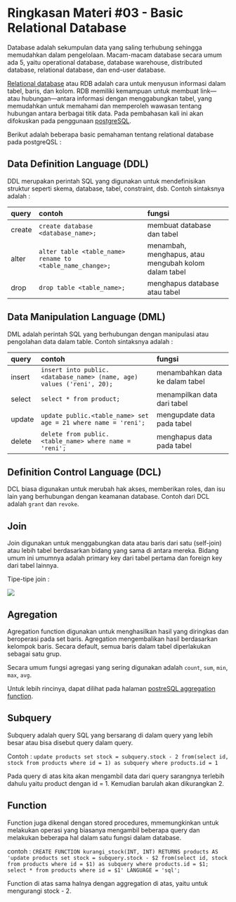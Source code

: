 # **Ringkasan Materi #03 - Basic Relational Database**

Database adalah sekumpulan data yang saling terhubung sehingga memudahkan dalam pengelolaan. Macam-macam database secara umum ada 5, yaitu operational database, database warehouse, distributed database, relational database, dan end-user database.

[Relational database](https://cloud.google.com/learn/what-is-a-relational-database#:~:text=A%20relational%20database%20(RDB)%20is,relationship%20between%20various%20data%20points.) atau RDB adalah cara untuk menyusun informasi dalam tabel, baris, dan kolom. RDB memiliki kemampuan untuk membuat link—atau hubungan—antara informasi dengan menggabungkan tabel, yang memudahkan untuk memahami dan memperoleh wawasan tentang hubungan antara berbagai titik data. Pada pembahasan kali ini akan difokuskan pada penggunaan [postgreSQL](https://www.postgresql.org/).

Berikut adalah beberapa basic pemahaman tentang relational database pada postgreQSL :

## **Data Definition Language (DDL)**
DDL merupakan perintah SQL yang digunakan untuk mendefinisikan struktur seperti skema, database, tabel, constraint, dsb. Contoh sintaksnya adalah :

|query|contoh|fungsi|
|:------------- | :--------- |:---------- |
|create| `create database <database_name>;` | membuat database dan tabel|
|alter| `alter table <table_name> rename to <table_name_change>;` | menambah, menghapus, atau mengubah kolom dalam tabel|
|drop| `drop table <table_name>;` | menghapus database atau tabel|

## **Data Manipulation Language (DML)**
DML adalah perintah SQL yang berhubungan dengan manipulasi atau pengolahan data dalam table.
Contoh sintaksnya adalah :

|query|contoh|fungsi|
|:------------- | :--------- |:---------- |
|insert| `insert into public.<database_name> (name, age) values ('reni', 20);` | menambahkan data ke dalam tabel|
|select| `select * from product;` | menampilkan data dari tabel|
|update| `update public.<table_name> set age = 21 where name = 'reni';` | mengupdate data pada tabel|
|delete| `delete from public.<table_name> where name = 'reni';` | menghapus data pada tabel|

## **Definition Control Language (DCL)**
DCL biasa digunakan untuk merubah hak akses, memberikan roles, dan isu lain yang berhubungan dengan keamanan database. Contoh dari DCL adalah `grant` dan `revoke`.

## **Join**
Join digunakan untuk menggabungkan data atau baris dari satu (self-join) atau lebih tabel berdasarkan bidang yang sama di antara mereka. Bidang umum ini umumnya adalah primary key dari tabel pertama dan foreign key dari tabel lainnya.

Tipe-tipe join :

![](https://4.bp.blogspot.com/-_HsHikmChBI/VmQGJjLKgyI/AAAAAAAAEPw/JaLnV0bsbEo/s1600/sql%2Bjoins%2Bguide%2Band%2Bsyntax.jpg)

## **Agregation**
Agregation function digunakan untuk menghasilkan hasil yang diringkas dan beroperasi pada set baris. Agregation mengembalikan hasil berdasarkan kelompok baris. Secara default, semua baris dalam tabel diperlakukan sebagai satu grup.

Secara umum fungsi agregasi yang sering digunakan adalah `count`, `sum`, `min`, `max`, `avg`.

Untuk lebih rincinya, dapat dilihat pada halaman [postreSQL aggregation function](https://www.postgresql.org/docs/9.5/functions-aggregate.html).

## **Subquery**
Subquery adalah query SQL yang bersarang di dalam query yang lebih besar atau bisa disebut query dalam query.

Contoh :
`update products set stock = subquery.stock - 2 from(select id, stock from products where id = 1) as subquery where products.id = 1`

Pada query di atas kita akan mengambil data dari query sarangnya terlebih dahulu yaitu product dengan id = 1. Kemudian barulah akan dikurangkan 2.

## **Function**

Function juga dikenal dengan stored procedures, mmemungkinkan untuk melakukan operasi yang biasanya mengambil beberapa query dan melakukan beberapa hal dalam satu fungsi dalam database.

contoh :
`CREATE FUNCTION kurangi_stock(INT, INT) RETURNS products AS 'update products set stock = subquery.stock - $2 from(select id, stock from products where id = $1) as subquery where products.id = $1;
select * from products where id = $1'
LANGUAGE = 'sql';`

Function di atas sama halnya dengan aggregation di atas, yaitu untuk mengurangi stock - 2.

